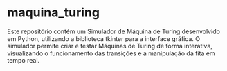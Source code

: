 # maquina_turing
Este repositório contém um Simulador de Máquina de Turing desenvolvido em Python, utilizando a biblioteca tkinter para a interface gráfica. O simulador permite criar e testar Máquinas de Turing de forma interativa, visualizando o funcionamento das transições e a manipulação da fita em tempo real.
